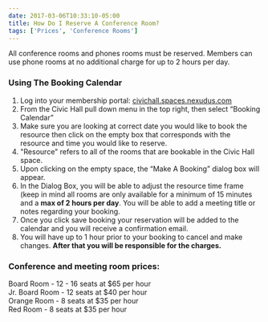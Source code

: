 ```yaml
---
date: 2017-03-06T10:33:10-05:00
title: How Do I Reserve A Conference Room?
tags: ['Prices', 'Conference Rooms']
---
```

All conference rooms and phones rooms must be reserved. Members can use phone rooms at no additional charge for up to 2 hours per day. 

### Using The Booking Calendar

1.  Log into your membership portal: [civichall.spaces.nexudus.com](https://www.google.com/url?q=https%3A%2F%2Fcivichall.spaces.nexudus.com%2F&sa=D&sntz=1&usg=AFQjCNF0ID0nKHKNlX1W_Ha_Iv1D2XxxVw)
2.  From the Civic Hall pull down menu in the top right, then select “Booking Calendar”
3.  Make sure you are looking at correct date you would like to book the resource then click on the empty box that corresponds with the resource and time you would like to reserve.
4.  "Resource" refers to all of the rooms that are bookable in the Civic Hall space.
5.  Upon clicking on the empty space, the “Make A Booking” dialog box will appear.
6.  In the Dialog Box, you will be able to adjust the resource time frame (keep in mind all rooms are only available for a minimum of 15 minutes and a **max of 2 hours per day**. You will be able to add a meeting title or notes regarding your booking.
7.  Once you click save booking your reservation will be added to the calendar and you will receive a confirmation email.
8.  You will have up to 1 hour prior to your booking to cancel and make changes. **After that you will be responsible for the charges.**

### Conference and meeting room prices:

Board Room - 12 - 16 seats at $65 per hour  
Jr. Board Room - 12 seats at $40 per hour  
Orange Room - 8 seats at $35 per hour  
Red Room - 8 seats at $35 per hour  
